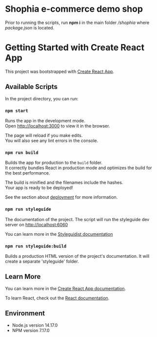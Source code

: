 # Shophia e-commerce demo shop

Prior to running the scripts, run **npm i** in the main folder */shophia* where *package.json* is located.

# Getting Started with Create React App

This project was bootstrapped with [Create React App](https://github.com/facebook/create-react-app).

## Available Scripts

In the project directory, you can run:

### `npm start`

Runs the app in the development mode.\
Open [http://localhost:3000](http://localhost:3000) to view it in the browser.

The page will reload if you make edits.\
You will also see any lint errors in the console.

### `npm run build`

Builds the app for production to the `build` folder.\
It correctly bundles React in production mode and optimizes the build for the best performance.

The build is minified and the filenames include the hashes.\
Your app is ready to be deployed!

See the section about [deployment](https://facebook.github.io/create-react-app/docs/deployment) for more information.

### `npm run styleguide`

The documentation of the project. The script will run the styleguide dev server on [http://localhost:6060](http://localhost:6060)

You can learn more in the [Styleguidist documentation](https://react-styleguidist.js.org/docs/getting-started/)

### `npm run styleguide:build`

Builds a production HTML version of the project's documentation. It will create a separate 'styleguide' folder.

## Learn More

You can learn more in the [Create React App documentation](https://facebook.github.io/create-react-app/docs/getting-started).

To learn React, check out the [React documentation](https://reactjs.org/).

## Environment

- Node.js version 14.17.0
- NPM version 7.17.0